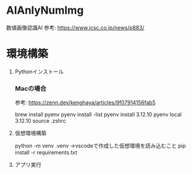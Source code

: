 # AIAnlyNumImg
数値画像認識AI 参考: https://www.jcsc.co.jp/news/p883/

# 環境構築

1. Pythonインストール

    ### Macの場合
    参考: https://zenn.dev/kenghaya/articles/9f07914156fab5

    brew install pyenv
    pyenv install -list
    pyenv install 3.12.10
    pyenv local 3.12.10
    source .zshrc

2. 仮想環境構築

    python -m venv .venv →vscodeで作成した仮想環境を読み込むこと
    pip install -r requirements.txt

3. アプリ実行